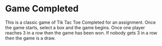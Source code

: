 # Game Completed

This is a classic game of Tik Tac Toe Completed for an assignment. 
Once the game starts, select a box and the game begins. 
Once one player reaches 3 in a row then the game has been won.
If nobody gets 3 in a row then the game is a draw. 
